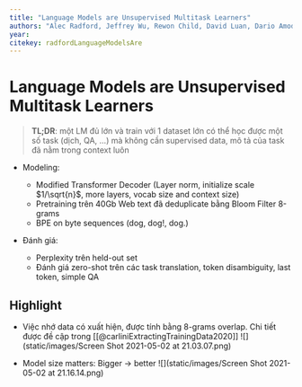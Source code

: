 ```yaml
---
title: "Language Models are Unsupervised Multitask Learners"
authors: "Alec Radford, Jeffrey Wu, Rewon Child, David Luan, Dario Amodei, Ilya Sutskever"
year: 
citekey: radfordLanguageModelsAre
---
```


# Language Models are Unsupervised Multitask Learners
> **TL;DR**:  một LM đủ lớn và train với 1 dataset lớn có thể học được một số task (dịch, QA, ...) mà không cần supervised data, mô tả của task đã nằm trong context luôn

- Modeling: 
  - Modified Transformer Decoder (Layer norm, initialize scale $1/\sqrt{n}$, more layers, vocab size and context size)
  - Pretraining trên 40Gb Web text đã deduplicate bằng Bloom Filter 8-grams
  - BPE on byte sequences (dog, dog!, dog.)
    
- Đánh giá:
  - Perplexity trên held-out set
  - Đánh giá zero-shot trên các task translation, token disambiguity, last token, simple QA 

## Highlight
  - Việc nhớ data có xuất hiện, được tính bằng 8-grams overlap. Chi tiết được đề cập trong [[@carliniExtractingTrainingData2020]] ![](static/images/Screen Shot 2021-05-02 at 21.03.07.png)
  
  - Model size matters: Bigger -> better ![](static/images/Screen Shot 2021-05-02 at 21.16.14.png)